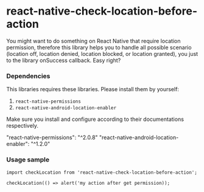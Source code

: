 # react-native-check-location-before-action
You might want to do something on React Native that require location permission, therefore this library helps you to handle all possible scenario (location off, location denied, location blocked, or location granted), you just to the library onSuccess callback. Easy right?

### Dependencies

This libraries requires these libraries. Please install them by yourself:
1. `react-native-permissions`
1. `react-native-android-location-enabler`

Make sure you install and configure according to their documentations respectively.

"react-native-permissions": "^2.0.8"
"react-native-android-location-enabler": "^1.2.0"
### Usage sample

```
import checkLocation from 'react-native-check-location-before-action';

checkLocation(() => alert('my action after get permission));
```

